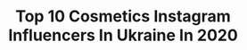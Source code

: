 ---
title: Top 10 Cosmetics Instagram Influencers In Ukraine In 2020
description: >-
  Find top cosmetics Instagram influencers in Ukraine in 2020. Most popular hashtags: #giveaway #cosmetics # #happynewyear.
platform: Instagram
profiles:
  - username: "daria_prybylova"
    fullname: >-
      🌏 Travel, Beauty & Lifestyle
    location: "Ukraine"
    followers: 15464
    engagement: 1172
    commentsToLikes: 0.037373
    id: ck55nipqd6aiw0i11nt9l3fak
    verified: false
    hashtags: "#coolpntngs, #giveaway"
  - username: "dr.nadraga"
    fullname: >-
      Cosmetologist Varya Nadraga
    location: "Ukraine"
    followers: 37076
    engagement: 929
    commentsToLikes: 0.017518
    id: ck13cncbh17al0i197by19lst
    verified: false
    hashtags: ""
  - username: "allabonya"
    fullname: >-
      Alla Baranovskaya🕊
    location: "Ukraine"
    followers: 353455
    engagement: 419
    commentsToLikes: 0.047835
    id: ck5c3cvqwz28b0i11835e8dzn
    verified: true
    hashtags: ""
  - username: "evavoronova"
    fullname: >-
      ▪️EVA VORONOVA▪️
    location: "Ukraine"
    followers: 47122
    engagement: 351
    commentsToLikes: 0.007149
    id: ckaox73gic2p60i78viaajx3a
    verified: false
    hashtags: "#wedding, #badroom, #followme, #urkaine"
  - username: "alena_sonnikova"
    fullname: >-
      𝐀𝐋𝐄𝐍𝐀 𝟐𝟓𝐲.𝐨
    location: "Ukraine"
    followers: 6117
    engagement: 568
    commentsToLikes: 0.016376
    id: ck9whf3b1xkry0j78gzz9r8g4
    verified: false
    hashtags: "#nude, #backstage, #wekeend, #memories"
  - username: "dnepr.kosmetolog.alina"
    fullname: >-
      Алина • Косметолог • Днепр ❤️
    location: "Ukraine"
    followers: 5954
    engagement: 412
    commentsToLikes: 0.036494
    id: ck6tqnb9sseaf0j71hwq2e0o1
    verified: false
    hashtags: "#flamingo, #dnepr, #phyto, #phytopeel"
  - username: "maryanapetrushka"
    fullname: >-
      MK_makeup
    location: "Ukraine"
    followers: 18954
    engagement: 692
    commentsToLikes: 0.162344
    id: ck13a8i6gp5g10i19w4fo25rs
    verified: false
    hashtags: "#nyxliner, #makeupchallenge, #closeupshots, #repeatmakeup"
  - username: "andriana.limka"
    fullname: >-
      Andriana Olishkevych
    location: "Ukraine"
    followers: 19360
    engagement: 905
    commentsToLikes: 0.105504
    id: ck8t2xbjo11wz0j78v4edkpt7
    verified: false
    hashtags: "#ukrainegirl, #lvivtopface, #happynewyear, #haveaniceday"
  - username: "chechella_7"
    fullname: >-
      Katerina Chechelenko
    location: "Ukraine"
    followers: 49236
    engagement: 2257
    commentsToLikes: 0.014674
    id: ck6tr8cldxipl0j71f74h8ast
    verified: false
    hashtags: "#cosmetics, #models, #beauty"
  - username: "malenaparlicova"
    fullname: >-
      
    location: "Ukraine"
    followers: 21382
    engagement: 500
    commentsToLikes: 0.059716
    id: ck6u48svy2cgw0j71ayh170yg
    verified: false
    hashtags: "#cosmeticsgiveaway, #nofilter, #wipeitdownchallenge, #wipe"
---